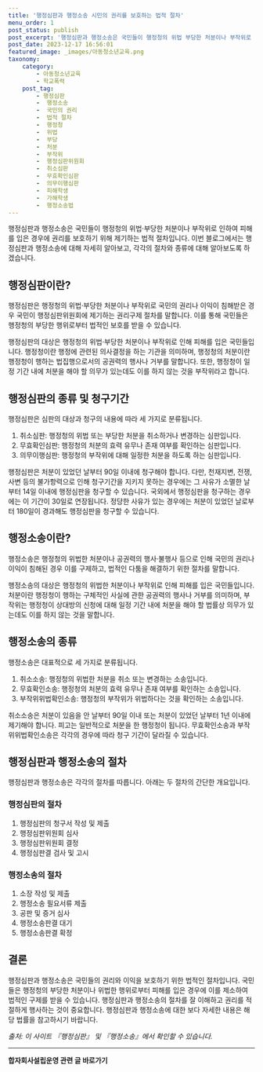 ```yaml
---
title: '행정심판과 행정소송 시민의 권리를 보호하는 법적 절차'
menu_order: 1
post_status: publish
post_excerpt: '행정심판과 행정소송은 국민들이 행정청의 위법 부당한 처분이나 부작위로 인하여 피해를 입은 경우에 권리를 보호하기 위해 제기하는 법적 절차입니다. 이번 블로그에서는 행정심판과 행정소송에 대해 자세히 알아보고, 각각의 절차와 종류에 대해 알아보도록 하겠습니다.'
post_date: 2023-12-17 16:56:01
featured_image: _images/아동청소년교육.png
taxonomy:
    category:
        - 아동청소년교육
        - 학교폭력
    post_tag:
        - 행정심판
        -  행정소송
        -  국민의 권리
        -  법적 절차
        -  행정청
        -  위법
        -  부당
        -  처분
        -  부작위
        -  행정심판위원회
        -  취소심판
        -  무효확인심판
        -  의무이행심판
        -  피해학생
        -  가해학생
        -  행정소송법
---
```



행정심판과 행정소송은 국민들이 행정청의 위법·부당한 처분이나 부작위로 인하여 피해를 입은 경우에 권리를 보호하기 위해 제기하는 법적 절차입니다. 이번 블로그에서는 행정심판과 행정소송에 대해 자세히 알아보고, 각각의 절차와 종류에 대해 알아보도록 하겠습니다.

## 행정심판이란?
행정심판은 행정청의 위법·부당한 처분이나 부작위로 국민의 권리나 이익이 침해받은 경우 국민이 행정심판위원회에 제기하는 권리구제 절차를 말합니다. 이를 통해 국민들은 행정청의 부당한 행위로부터 법적인 보호를 받을 수 있습니다.

행정심판의 대상은 행정청의 위법·부당한 처분이나 부작위로 인해 피해를 입은 국민들입니다. 행정청이란 행정에 관련된 의사결정을 하는 기관을 의미하며, 행정청의 처분이란 행정청이 행하는 법집행으로서의 공권력의 행사나 거부를 말합니다. 또한, 행정청이 일정 기간 내에 처분을 해야 할 의무가 있는데도 이를 하지 않는 것을 부작위라고 합니다.

## 행정심판의 종류 및 청구기간
행정심판은 심판의 대상과 청구의 내용에 따라 세 가지로 분류됩니다. 

1. 취소심판: 행정청의 위법 또는 부당한 처분을 취소하거나 변경하는 심판입니다.
2. 무효확인심판: 행정청의 처분의 효력 유무나 존재 여부를 확인하는 심판입니다.
3. 의무이행심판: 행정청의 부작위에 대해 일정한 처분을 하도록 하는 심판입니다.

행정심판은 처분이 있었던 날부터 90일 이내에 청구해야 합니다. 다만, 천재지변, 전쟁, 사변 등의 불가항력으로 인해 청구기간을 지키지 못하는 경우에는 그 사유가 소멸한 날부터 14일 이내에 행정심판을 청구할 수 있습니다. 국외에서 행정심판을 청구하는 경우에는 이 기간이 30일로 연장됩니다. 정당한 사유가 있는 경우에는 처분이 있었던 날로부터 180일이 경과해도 행정심판을 청구할 수 있습니다.

## 행정소송이란?
행정소송은 행정청의 위법한 처분이나 공권력의 행사·불행사 등으로 인해 국민의 권리나 이익이 침해된 경우 이를 구제하고, 법적인 다툼을 해결하기 위한 절차를 말합니다.

행정소송의 대상은 행정청의 위법한 처분이나 부작위로 인해 피해를 입은 국민들입니다. 처분이란 행정청이 행하는 구체적인 사실에 관한 공권력의 행사나 거부를 의미하며, 부작위는 행정청이 상대방의 신청에 대해 일정 기간 내에 처분을 해야 할 법률상 의무가 있는데도 이를 하지 않는 것을 말합니다.

## 행정소송의 종류
행정소송은 대표적으로 세 가지로 분류됩니다.

1. 취소소송: 행정청의 위법한 처분을 취소 또는 변경하는 소송입니다.
2. 무효확인소송: 행정청의 처분의 효력 유무나 존재 여부를 확인하는 소송입니다.
3. 부작위위법확인소송: 행정청의 부작위가 위법하다는 것을 확인하는 소송입니다.

취소소송은 처분이 있음을 안 날부터 90일 이내 또는 처분이 있었던 날부터 1년 이내에 제기해야 합니다. 피고는 일반적으로 처분을 한 행정청이 됩니다. 무효확인소송과 부작위위법확인소송은 각각의 경우에 따라 청구 기간이 달라질 수 있습니다.

## 행정심판과 행정소송의 절차
행정심판과 행정소송은 각각의 절차를 따릅니다. 아래는 두 절차의 간단한 개요입니다.

### 행정심판의 절차
1. 행정심판의 청구서 작성 및 제출
2. 행정심판위원회 심사
3. 행정심판위원회 결정
4. 행정심판결 검사 및 고시

### 행정소송의 절차
1. 소장 작성 및 제출
2. 행정소송 필요서류 제출
3. 공판 및 증거 심사
4. 행정소송판결 대기
5. 행정소송판결 확정

## 결론
행정심판과 행정소송은 국민들의 권리와 이익을 보호하기 위한 법적인 절차입니다. 국민들은 행정청의 부당한 처분이나 위법한 행위로부터 피해를 입은 경우에 이를 제소하여 법적인 구제를 받을 수 있습니다. 행정심판과 행정소송의 절차를 잘 이해하고 권리를 적절하게 행사하는 것이 중요합니다. 행정심판과 행정소송에 대한 보다 자세한 내용은 해당 법률을 참고하시기 바랍니다.

*출처: 이 사이트 『행정심판』 및 『행정소송』에서 확인할 수 있습니다.*
<!-- wp:separator -->
<hr class="wp-block-separator has-alpha-channel-opacity"/>
<!-- /wp:separator -->

<!-- wp:group {"backgroundColor":"base","layout":{"type":"constrained"}} -->
<div class="wp-block-group has-base-background-color has-background"><!-- wp:paragraph {"align":"center","fontSize":"medium"} -->
<p class="has-text-align-center has-large-font-size"><strong>합자회사설립운영 관련 글 바로가기</strong></p>
<!-- /wp:paragraph -->


<!-- wp:latest-posts
{"categories":[{"id":27402,"count":19,"description":"","link":"https://uknowlaw.com/category/%ed%95%a9%ec%9e%90%ed%9a%8c%ec%82%ac%ec%84%a4%eb%a6%bd%ec%9a%b4%ec%98%81/","name":"합자회사설립운영","slug":"합자회사설립운영","taxonomy":"category","parent":0,"meta":[],"_links":{"self":[{"href":"https://uknowlaw.com/wp-json/wp/v2/categories/27402"}],"collection":[{"href":"https://uknowlaw.com/wp-json/wp/v2/categories"}],"about":[{"href":"https://uknowlaw.com/wp-json/wp/v2/taxonomies/category"}],"wp:post_type":[{"href":"https://uknowlaw.com/wp-json/wp/v2/posts?categories=27402"}],"curies":[{"name":"wp","href":"https://api.w.org/{rel}","templated":true}]}}],"postsToShow":100,"excerptLength":28,"postLayout":"grid","columns":2,"featuredImageAlign":"left","featuredImageSizeSlug":"large","fontSize":"small"} /--></div>
<!-- /wp:group -->